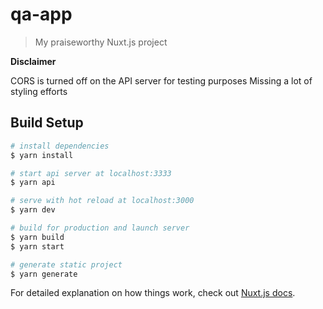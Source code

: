# qa-app

> My praiseworthy Nuxt.js project

**Disclaimer**

CORS is turned off on the API server for testing purposes
Missing a lot of styling efforts

## Build Setup

```bash
# install dependencies
$ yarn install

# start api server at localhost:3333
$ yarn api

# serve with hot reload at localhost:3000
$ yarn dev

# build for production and launch server
$ yarn build
$ yarn start

# generate static project
$ yarn generate
```

For detailed explanation on how things work, check out [Nuxt.js docs](https://nuxtjs.org).
